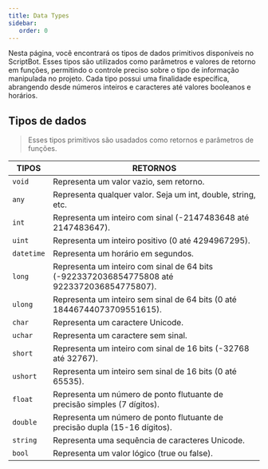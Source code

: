 ```yaml
---
title: Data Types
sidebar:
   order: 0
---
```


Nesta página, você encontrará os tipos de dados primitivos disponíveis no ScriptBot. Esses tipos são utilizados como parâmetros e valores de retorno em funções, permitindo o controle preciso sobre o tipo de informação manipulada no projeto. Cada tipo possui uma finalidade específica, abrangendo desde números inteiros e caracteres até valores booleanos e horários.

## Tipos de dados

> Esses tipos primitivos são usadados como retornos e parâmetros de funções.

| TIPOS                                  | RETORNOS                                                                                   |
| -------------------------------------- | ------------------------------------------------------------------------------------------ |
| <code class='variable'>void</code>     | Representa um valor vazio, sem retorno.                                                    |
| <code class='variable'>any</code>      | Representa qualquer valor. Seja um int, double, string, etc.                               |
| <code class='variable'>int</code>      | Representa um inteiro com sinal (-2147483648 até 2147483647).                              |
| <code class='variable'>uint</code>     | Representa um inteiro positivo (0 até 4294967295).                                         |
| <code class='variable'>datetime</code> | Representa um horário em segundos.                                                         |
| <code class='variable'>long</code>     | Representa um inteiro com sinal de 64 bits (-9223372036854775808 até 9223372036854775807). |
| <code class='variable'>ulong</code>    | Representa um inteiro sem sinal de 64 bits (0 até 18446744073709551615).                   |
| <code class='variable'>char</code>     | Representa um caractere Unicode.                                                           |
| <code class='variable'>uchar</code>    | Representa um caractere sem sinal.                                                         |
| <code class='variable'>short</code>    | Representa um inteiro com sinal de 16 bits (-32768 até 32767).                             |
| <code class='variable'>ushort</code>   | Representa um inteiro sem sinal de 16 bits (0 até 65535).                                  |
| <code class='variable'>float</code>    | Representa um número de ponto flutuante de precisão simples (7 dígitos).                   |
| <code class='variable'>double</code>   | Representa um número de ponto flutuante de precisão dupla (15-16 dígitos).                 |
| <code class='variable'>string</code>   | Representa uma sequência de caracteres Unicode.                                            |
| <code class='variable'>bool</code>     | Representa um valor lógico (true ou false).                                                |
